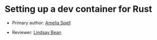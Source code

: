 # Setting up a dev container for Rust

* Primary author: [Amelia Spell](https://github.com/amspell04)

* Reviewer: [Lindsay Bean](https://github.com/lcbean)